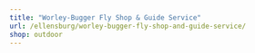 ```yaml
---
title: "Worley-Bugger Fly Shop & Guide Service"
url: /ellensburg/worley-bugger-fly-shop-and-guide-service/
shop: outdoor
---
```

